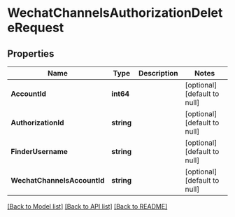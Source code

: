# WechatChannelsAuthorizationDeleteRequest

## Properties
Name | Type | Description | Notes
------------ | ------------- | ------------- | -------------
**AccountId** | **int64** |  | [optional] [default to null]
**AuthorizationId** | **string** |  | [optional] [default to null]
**FinderUsername** | **string** |  | [optional] [default to null]
**WechatChannelsAccountId** | **string** |  | [optional] [default to null]

[[Back to Model list]](../README.md#documentation-for-models) [[Back to API list]](../README.md#documentation-for-api-endpoints) [[Back to README]](../README.md)


